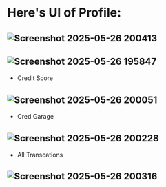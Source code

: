 # Here's UI of Profile: 

## ![Screenshot 2025-05-26 200413](https://github.com/user-attachments/assets/46f5991d-6263-4f13-8aa7-e33a451e909b)

## ![Screenshot 2025-05-26 195847](https://github.com/user-attachments/assets/68958936-2e2e-4435-84de-a6dd29813ac9)

* Credit Score

##  ![Screenshot 2025-05-26 200051](https://github.com/user-attachments/assets/4b21eaac-0580-4bd4-9139-3eb43b4d6fb0)

* Cred Garage

## ![Screenshot 2025-05-26 200228](https://github.com/user-attachments/assets/e04fc3eb-5d9f-4aef-bcd6-e27ccd2c6453)

* All Transcations

## ![Screenshot 2025-05-26 200316](https://github.com/user-attachments/assets/331224b6-f697-401a-8a7a-c1e0ede428ee)




